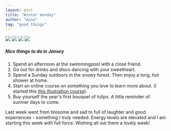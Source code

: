 ```yaml
---
layout: post
title: "Winter monday"
author: "Anna"
tag: "good things"
---
```


<img border="0" href="https://www.flickr.com/photos/halinakema/45902068015/in/photostream/" src="https://farm8.staticflickr.com/7883/46091959024_4f3906ba4f_c.jpg">
<img border="0"  src="https://farm8.staticflickr.com/7903/45902068015_440f0d26d7_c.jpg">
<img border="0" href="https://www.flickr.com/photos/halinakema/31875593867/in/photostream/" src="https://farm5.staticflickr.com/4878/31875593867_011f47bcdd_c.jpg">
<img border="0" href="https://www.flickr.com/photos/halinakema/46092012644/in/photostream/" src="https://farm8.staticflickr.com/7804/46092012644_af621b1b01_c.jpg">

##### Nice things to do in Janury

1. Spend an afternoon at the swimmingpool with a close friend. 
2. Go out for drinks and disco dancing with your sweetheart.
3. Spend a Sunday outdoors in the snowy forest. Then enjoy a long, hot shower at home.  
4. Start an online course on something you love to learn more about. (I started this [this illustration course](https://www.kadenze.com/courses/introduction-to-graphic-illustration-v/sessions/what-is-good-illustration)).
5. Buy yourself the year's first bouquet of tulips. A little reminder of sunnier days to come.   

Last week went from tiresome and sad to full of laughter and good experiences - something I truly needed. Energy levels are elevated and I am starting this week with full force. Wishing all out there a lovely week!



